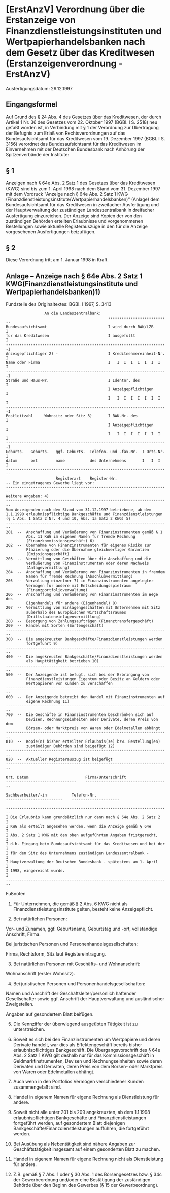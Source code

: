 # [ErstAnzV] Verordnung über die Erstanzeige von Finanzdienstleistungsinstituten und Wertpapierhandelsbanken nach dem Gesetz über das Kreditwesen  (Erstanzeigenverordnung - ErstAnzV)

Ausfertigungsdatum: 29.12.1997

 

## Eingangsformel

Auf Grund des § 24 Abs. 4 des Gesetzes über das Kreditwesen, der durch Artikel 1 Nr. 36 des Gesetzes vom 22. Oktober 1997 (BGBl. I S. 2518) neu gefaßt worden ist, in Verbindung mit § 1 der Verordnung zur Übertragung der Befugnis zum Erlaß von Rechtsverordnungen auf das Bundesaufsichtsamt für das Kreditwesen vom 19. Dezember 1997 (BGBl. I S. 3156) verordnet das Bundesaufsichtsamt für das Kreditwesen im Einvernehmen mit der Deutschen Bundesbank nach Anhörung der Spitzenverbände der Institute:


## § 1

Anzeigen nach § 64e Abs. 2 Satz 1 des Gesetzes über das Kreditwesen (KWG) sind bis zum 1. April 1998 nach dem Stand vom 31. Dezember 1997 mit dem Vordruck "Anzeige nach § 64e Abs. 2 Satz 1 KWG (Finanzdienstleistungsinstitute/Wertpapierhandelsbanken)" (Anlage) dem Bundesaufsichtsamt für das Kreditwesen in zweifacher Ausfertigung und der Hauptverwaltung der zuständigen Landeszentralbank in dreifacher Ausfertigung einzureichen. Der Anzeige sind Kopien der von den zuständigen Behörden erteilten Erlaubnisse und vorgenommenen Bestellungen sowie aktuelle Registerauszüge in den für die Anzeige vorgesehenen Ausfertigungen beizufügen.


## § 2

Diese Verordnung tritt am 1. Januar 1998 in Kraft.


## Anlage – Anzeige nach § 64e Abs. 2 Satz 1 KWG(Finanzdienstleistungsinstitute und Wertpapierhandelsbanken)1)

Fundstelle des Originaltextes: BGBl. I 1997, S. 3413

  

                     An die Landeszentralbank:
                                                 ---------------------------
    Bundesaufsichtsamt                           I wird durch BAK/LZB      I
    für das Kreditwesen                          I ausgefüllt              I
    -----------------------------------------------------------------------I
    Anzeigepflichtiger 2) -                      I Kreditnehmereinheit-Nr. I
    Name oder Firma                              I   I  I  I  I  I  I  I   I
    -----------------------------------------------------------------------I
    Straße und Haus-Nr.                          I Identnr. des            I
                                                 I Anzeigepflichtigen      I
                                                 I   I  I  I  I  I  I  I   I
    -----------------------------------------------------------------------I
    Postleitzahl     Wohnsitz oder Sitz 3)       I BAK-Nr. des             I
                                                 I Anzeigepflichtigen      I
                                                 I   I  I  I  I  I  I  I   I
    -----------------------------------------------------------------------I
    Geburts-   Geburts-   ggf. Geburts-  Telefon- und -fax-Nr.  I Orts-Nr. I
    datum      ort        name           des Unternehmens       I   I  I   I
    ------------------------------------------------------------------------
                          Registerart    Register-Nr.
    -- Ein eingetragenes Gewerbe liegt vor:
    ------------------------------------------------------------------------
    Weitere Angaben: 4)
    ------------------------------------------------------------------------
    Vom Anzeigenden nach dem Stand vom 31.12.1997 betriebene, ab dem
    1.1.1998 erlaubnispflichtige Bankgeschäfte und Finanzdienstleistungen
    (§ 1 Abs. 1 Satz 2 Nr. 4 und 10, Abs. 1a Satz 2 KWG) 5)
    ------------------------------------------------------------------------
    201  --  Anschaffung und Veräußerung von Finanzinstrumenten gemäß § 1
             Abs. 11 KWG im eigenen Namen für fremde Rechnung
             (Finanzkommissionsgeschäft) 6)
    202  --  Übernahme von Finanzinstrumenten für eigenes Risiko zur
             Plazierung oder die Übernahme gleichwertiger Garantien
             (Emissionsgeschäft)
    203  --  Vermittlung von Geschäften über die Anschaffung und die
             Veräußerung von Finanzinstrumenten oder deren Nachweis
             (Anlagevermittlung)
    204  --  Anschaffung und Veräußerung von Finanzinstrumenten in fremdem
             Namen für fremde Rechnung (Abschlußvermittlung)
    205  --  Verwaltung einzelner 7) in Finanzinstrumenten angelegter
             Vermögen für andere mit Entscheidungsspielraum
             (Finanzportfolioverwaltung)
    206  --  Anschaffung und Veräußerung von Finanzinstrumenten im Wege des
             Eigenhandels für andere (Eigenhandel) 8)
    207  --  Vermittlung von Einlagengeschäften mit Unternehmen mit Sitz
             außerhalb des Europäischen Wirtschaftsraumes
             (Drittstaateneinlagenvermittlung)
    208  --  Besorgung von Zahlungsaufträgen (Finanztransfergeschäft)
    209  --  Handel mit Sorten (Sortengeschäft)
    ------------------------------------------------------------------------
    300  --  Die angekreuzten Bankgeschäfte/Finanzdienstleistungen werden
             fortgeführt 9)
    ------------------------------------------------------------------------
    400  --  Die angekreuzten Bankgeschäfte/Finanzdienstleistungen werden
             als Haupttätigkeit betrieben 10)
    ------------------------------------------------------------------------
    500  --  Der Anzeigende ist befugt, sich bei der Erbringung von
             Finanzdienstleistungen Eigentum oder Besitz an Geldern oder
             Wertpapieren von Kunden zu verschaffen
    ------------------------------------------------------------------------
    600  --  Der Anzeigende betreibt den Handel mit Finanzinstrumenten auf
             eigene Rechnung 11)
    ------------------------------------------------------------------------
    700  --  Die Geschäfte in Finanzinstrumenten beschränken sich auf
             Devisen, Rechnungseinheiten oder Derivate, deren Preis von dem
             Börsen- oder Marktpreis von Waren oder Edelmetallen abhängt
    ------------------------------------------------------------------------
    810  --  Kopie(n) bisher erteilter Erlaubnis(se) bzw. Bestellung(en)
             zuständiger Behörden sind beigefügt 12)
    ------------------------------------------------------------------------
    820  --  Aktueller Registerauszug ist beigefügt
    ------------------------------------------------------------------------
     
    Ort, Datum                         Firma/Unterschrift
    -------------------------------    -------------------------------------
     
    Sachbearbeiter/-in           Telefon-Nr.
    -------------------------    ---------------------
     
    ------------------------------------------------------------------------
    I Die Erlaubnis kann grundsätzlich nur dann nach § 64e Abs. 2 Satz 2   I
    I KWG als erteilt angesehen werden, wenn die Anzeige gemäß § 64e       I
    I Abs. 2 Satz 1 KWG mit den oben aufgeführten Angaben fristgerecht,    I
    I d.h. Eingang beim Bundesaufsichtsamt für das Kreditwesen und bei der I
    I für den Sitz des Unternehmens zuständigen Landeszentralbank -        I
    I Hauptverwaltung der Deutschen Bundesbank - spätestens am 1. April    I
    I 1998, eingereicht wurde.                                             I
    ------------------------------------------------------------------------ 

  
Fußnoten

1) Für Unternehmen, die gemäß § 2 Abs. 6 KWG nicht als Finanzdienstleistungsinstitute gelten, besteht keine Anzeigepflicht.

2) Bei natürlichen Personen:

Vor- und Zunamen, ggf. Geburtsname, Geburtstag und -ort, vollständige Anschrift, Firma.

Bei juristischen Personen und Personenhandelsgesellschaften:

Firma, Rechtsform, Sitz laut Registereintragung.

3) Bei natürlichen Personen mit Geschäfts- und Wohnanschrift:

Wohnanschrift (erster Wohnsitz).

4) Bei juristischen Personen und Personenhandelsgesellschaften:

Namen und Anschrift der Geschäftsleiter/persönlich haftender Gesellschafter sowie ggf. Anschrift der Hauptverwaltung und ausländischer Zweigstellen.

Angaben auf gesondertem Blatt beifügen.

5) Die Kennziffer der überwiegend ausgeübten Tätigkeit ist zu unterstreichen.

6) Soweit es sich bei den Finanzinstrumenten um Wertpapiere und deren Derivate handelt, war dies als Effektengeschäft bereits bisher erlaubnispflichtiges Bankgeschäft. Die Übergangsvorschrift des § 64e Abs. 2 Satz 1 KWG gilt deshalb nur für das Kommissionsgeschäft in Geldmarktinstrumenten, Devisen und Rechnungseinheiten sowie deren Derivaten und Derivaten, deren Preis von dem Börsen- oder Marktpreis von Waren oder Edelmetallen abhängt.

7) Auch wenn in den Portfolios Vermögen verschiedener Kunden zusammengefaßt sind.

8) Handel in eigenem Namen für eigene Rechnung als Dienstleistung für andere.

9) Soweit nicht alle unter 201 bis 209 angekreuzten, ab dem 1.1.1998 erlaubnispflichtigen Bankgeschäfte und Finanzdienstleistungen fortgeführt werden, auf gesondertem Blatt diejenigen Bankgeschäfte/Finanzdienstleistungen aufführen, die fortgeführt werden.

10) Bei Ausübung als Nebentätigkeit sind nähere Angaben zur Geschäftstätigkeit insgesamt auf einem gesonderten Blatt zu machen.

11) Handel in eigenem Namen für eigene Rechnung nicht als Dienstleistung für andere.

12) Z.B. gemäß § 7 Abs. 1 oder § 30 Abs. 1 des Börsengesetzes bzw. § 34c der Gewerbeordnung und/oder eine Bestätigung der zuständigen Behörde über den Beginn des Gewerbes (§ 15 der Gewerbeordnung).
